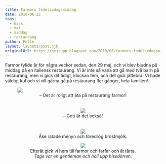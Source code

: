 ```yaml
---
title: Farmors födelsedagsmiddag
date: 2010-06-13
tags: 
  - hiss
  - mat
  - middag
  - restaurang	
author: Pelle
layout: layouts/post.njk
originalUrl: https://nejtupp.blogspot.com/2010/06/farmors-fodelsedagsmiddag.html
---
```


Farmor fyllde år för några veckor sedan, den 29 maj, och vi blev bjudna på middag på en italiensk restaurang. Vi är inte så vana att gå med två barn på restaurang, men vi gick  dit tidigt, klockan fem, och det gick jättebra. Vi hade väldigt kul och vi vill gärna gå på restaurang fler gånger, hela familjen!

<figure>
	<img src="../../../../img/Mammas+f%C3%B6delsedagsmiddag-_MG_0383.jpg"><br></div><div style="text-align: center;">
	<figcaption>– Det är roligt att äta på restaurang farmor!</span></span><br><br></div><br><div style="text-align: center;"><img src="../../../../img/Mammas+f%C3%B6delsedagsmiddag-_MG_0388.jpg"><br>
	<figcaption>– Gott är det också!</span></span><br><br></div><br><div style="text-align: center;"><img src="../../../../img/Mammas+f%C3%B6delsedagsmiddag-_MG_0368.jpg"><br>
	<figcaption>Åke ratade menyn och föredrog bröstmjölk.<br></figcaption>
</figure><div style="text-align: center;"><img src="../../../../img/Mammas+f%C3%B6delsedagsmiddag-_MG_0400.jpg"><br>
	<figcaption>Efteråt gick vi hem till farmor och farfar och åt tårta. </span><span style="font-style: italic;"><br>Tage var en gentleman och höll upp hissdörren.</figcaption>
